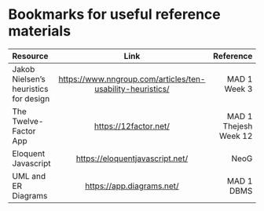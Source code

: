 # Bookmarks for useful reference materials

| Resource      | Link | Reference     |
| :---        |    :----:   |          ---: |
| Jakob Nielsen’s heuristics for design      | https://www.nngroup.com/articles/ten-usability-heuristics/       | MAD 1 Week 3   |
| The Twelve-Factor App   | https://12factor.net/        | MAD 1 Thejesh Week 12      |
| Eloquent Javascript   | https://eloquentjavascript.net/        | NeoG      |
| UML and ER Diagrams   | https://app.diagrams.net/        | MAD 1 DBMS      |
